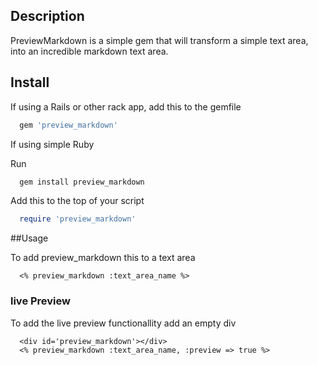 ## Description
  PreviewMarkdown is a simple gem that will transform a simple
text area, into an incredible markdown text area.

## Install

If using a Rails or other rack app, add this to the gemfile

```ruby
  gem 'preview_markdown'
```


If using simple Ruby

Run

```ruby
  gem install preview_markdown
```

Add this to the top of your script

```ruby
  require 'preview_markdown'
```

##Usage

To add preview_markdown this to a text area

```erb
  <% preview_markdown :text_area_name %>
```

### live Preview

To add the live preview functionallity add an empty div

```erb
  <div id='preview_markdown'></div>
  <% preview_markdown :text_area_name, :preview => true %>
```

